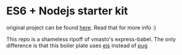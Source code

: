 # ES6 + Nodejs starter kit
original project can be found [here](https://github.com/vmasto/express-babel). Read that for more info :)

This repo is a shameless ripoff of vmasto's express-babel. The only difference is that this boiler plate uses [ejs](http://ejs.co/) instead of [pug](http://ejs.co/)


